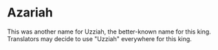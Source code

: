 # Azariah

This was another name for Uzziah, the better-known name for this king. Translators may decide to use "Uzziah" everywhere for this king.

